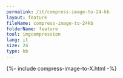 ```yaml
---
permalink: /it/compress-image-to-24-kb
layout: feature
fileName: compress-image-to-24kb
folderName: feature
tool: imgcompression
lang: it
size: 24
type: kb
---
```


{%- include compress-image-to-X.html -%}
